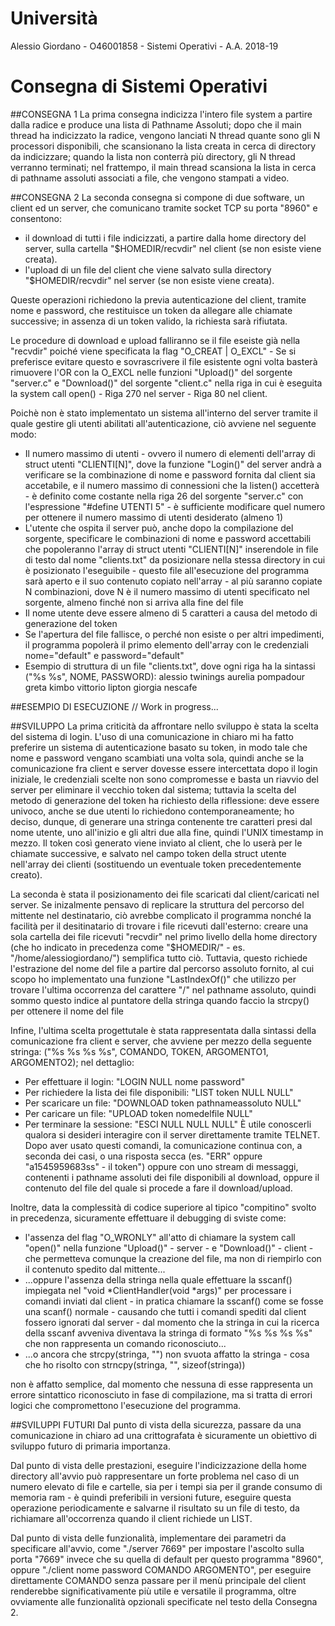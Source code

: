 # Università
Alessio Giordano - O46001858 - Sistemi Operativi - A.A. 2018-19

# Consegna di Sistemi Operativi

##CONSEGNA 1
La prima consegna indicizza l'intero file system a partire dalla radice e produce una lista di Pathname Assoluti; dopo che il main thread ha indicizzato la radice, vengono lanciati N thread quante sono gli N processori disponibili, che scansionano la lista creata in cerca di directory da indicizzare; quando la lista non conterrà più directory, gli N thread verranno terminati; nel frattempo, il main thread scansiona la lista in cerca di pathname assoluti associati a file, che vengono stampati a video.

##CONSEGNA 2
La seconda consegna si compone di due software, un client ed un server, che comunicano tramite socket TCP su porta "8960" e consentono:
- il download di tutti i file indicizzati, a partire dalla home directory del server, sulla cartella "$HOMEDIR/recvdir" nel client (se non esiste viene creata).
- l'upload di un file del client che viene salvato sulla directory "$HOMEDIR/recvdir" nel server (se non esiste viene creata).

Queste operazioni richiedono la previa autenticazione del client, tramite nome e password, che restituisce un token da allegare alle chiamate successive; in assenza di un token valido, la richiesta sarà rifiutata.

Le procedure di download e upload falliranno se il file eseiste già nella "recvdir" poiché viene specificata la flag "O_CREAT | O_EXCL" - Se si preferisce evitare questo e sovrascrivere il file esistente ogni volta basterà rimuovere l'OR con la O_EXCL nelle funzioni "Upload()" del sorgente "server.c" e "Download()" del sorgente "client.c" nella riga in cui è eseguita la system call open() - Riga 270 nel server - Riga 80 nel client.

Poichè non è stato implementato un sistema all'interno del server tramite il quale gestire gli utenti abilitati all'autenticazione, ciò avviene nel seguente modo:
- Il numero massimo di utenti - ovvero il numero di elementi dell'array di struct utenti "CLIENTI[N]", dove la funzione "Login()" del server andrà a verificare se la combinazione di nome e password fornita dal client sia accetabile, e il numero massimo di connessioni che la listen() accetterà - è definito come costante nella riga 26 del sorgente "server.c" con l'espressione "#define UTENTI 5" - è sufficiente modificare quel numero per ottenere il numero massimo di utenti desiderato (almeno 1)
- L'utente che ospita il server può, anche dopo la compilazione del sorgente, specificare le combinazioni di nome e password accettabili che popoleranno l'array di struct utenti "CLIENTI[N]" inserendole in file di testo dal nome "clients.txt" da posizionare nella stessa directory in cui è posizionato l'eseguibile - questo file all'esecuzione del programma sarà aperto e il suo contenuto copiato nell'array - al più saranno copiate N combinazioni, dove N è il numero massimo di utenti specificato nel sorgente, almeno finché non si arriva alla fine del file
- Il nome utente deve essere almeno di 5 caratteri a causa del metodo di generazione del token
- Se l'apertura del file fallisce, o perché non esiste o per altri impedimenti, il programma popolerà il primo elemento dell'array con le credenziali nome="default" e password="default"
- Esempio di struttura di un file "clients.txt", dove ogni riga ha la sintassi ("%s %s", NOME, PASSWORD):
	alessio twinings
	aurelia pompadour
	greta kimbo
	vittorio lipton
	giorgia nescafe

##ESEMPIO DI ESECUZIONE
// Work in progress...

##SVILUPPO
La prima criticità da affrontare nello sviluppo è stata la scelta del sistema di login. L'uso di una comunicazione in chiaro mi ha fatto preferire un sistema di autenticazione basato su token, in modo tale che nome e password vengano scambiati una volta sola, quindi anche se la comunicazione fra client e server dovesse essere intercettata dopo il login iniziale, le credenziali scelte non sono compromesse e basta un riavvio del server per eliminare il vecchio token dal sistema; tuttavia la scelta del metodo di generazione del token ha richiesto della riflessione: deve essere univoco, anche se due utenti lo richiedono contemporaneamente; ho deciso, dunque, di generare una stringa contenente tre caratteri presi dal nome utente, uno all'inizio e gli altri due alla fine, quindi l'UNIX timestamp in mezzo. Il token così generato viene inviato al client, che lo userà per le chiamate successive, e salvato nel campo token della struct utente nell'array dei clienti (sostituendo un eventuale token precedentemente creato).

La seconda è stata il posizionamento dei file scaricati dal client/caricati nel server. Se inizalmente pensavo di replicare la struttura del percorso del mittente nel destinatario, ciò avrebbe complicato il programma nonché la facilità per il desitinatario di trovare i file ricevuti dall'esterno: creare una sola cartella dei file ricevuti "recvdir" nel primo livello della home directory (che ho indicato in precedenza come "$HOMEDIR/" - es. "/home/alessiogiordano/") semplifica tutto ciò. Tuttavia, questo richiede l'estrazione del nome del file a partire dal percorso assoluto fornito, al cui scopo ho implementato una funzione "LastIndexOf()" che utilizzo per trovare l'ultima occorrenza del carattere "/" nel pathname assoluto, quindi sommo questo indice al puntatore della stringa quando faccio la strcpy() per ottenere il nome del file

Infine, l'ultima scelta progettutale è stata rappresentata dalla sintassi della comunicazione fra client e server, che avviene per mezzo della seguente stringa: ("%s %s %s %s", COMANDO, TOKEN, ARGOMENTO1, ARGOMENTO2); nel dettaglio:
- Per effettuare il login: "LOGIN NULL nome password"
- Per richiedere la lista dei file disponibili: "LIST token NULL NULL"
- Per scaricare un file: "DOWNLOAD token pathnameassoluto NULL"
- Per caricare un file: "UPLOAD token nomedelfile NULL"
- Per terminare la sessione: "ESCI NULL NULL NULL"
È utile conoscerli qualora si desideri interagire con il server direttamente tramite TELNET.
Dopo aver usato questi comandi, la comunicazione continua con, a seconda dei casi, o una risposta secca (es. "ERR" oppure "a1545959683ss" - il token") oppure con uno stream di messaggi, contenenti i pathname assoluti dei file disponibili al download, oppure il contenuto del file del quale si procede a fare il download/upload.

Inoltre, data la complessità di codice superiore al tipico "compitino" svolto in precedenza, sicuramente effettuare il debugging di sviste come: 

- l'assenza del flag "O_WRONLY" all'atto di chiamare la system call "open()" nella funzione "Upload()" - server - e "Download()" - client - che permetteva comunque la creazione del file, ma non di riempirlo con il contenuto spedito dal mittente...
- ...oppure l'assenza della stringa nella quale effettuare la sscanf() impiegata nel "void *ClientHandler(void *args)" per processare i comandi inviati dal client - in pratica chiamare la sscanf() come se fosse una scanf() normale - causando che tutti i comandi spediti dal client fossero ignorati dal server - dal momento che la stringa in cui la ricerca della sscanf avveniva diventava la stringa di formato "%s %s %s %s" che non rappresenta un comando riconosciuto...
- ...o ancora che strcpy(stringa, "") non svuota affatto la stringa - cosa che ho risolto con strncpy(stringa, "", sizeof(stringa))

non è affatto semplice, dal momento che nessuna di esse rappresenta un errore sintattico riconosciuto in fase di compilazione, ma si tratta di errori logici che compromettono l'esecuzione del programma.

##SVILUPPI FUTURI
Dal punto di vista della sicurezza, passare da una comunicazione in chiaro ad una crittografata è sicuramente un obiettivo di sviluppo futuro di primaria importanza.

Dal punto di vista delle prestazioni, eseguire l'indicizzazione della home directory all'avvio può rappresentare un forte problema nel caso di un numero elevato di file e cartelle, sia per i tempi sia per il grande consumo di memoria ram - è quindi preferibili in versioni future, eseguire questa operazione periodicamente e salvarne il risultato su un file di testo, da richiamare all'occorrenza quando il client richiede un LIST.

Dal punto di vista delle funzionalità, implementare dei parametri da specificare all'avvio, come "./server 7669" per impostare l'ascolto sulla porta "7669" invece che su quella di default per questo programma "8960", oppure "./client nome password COMANDO ARGOMENTO", per eseguire direttamente COMANDO senza passare per il menù principale del client renderebbe significativamente più utile e versatile il programma, oltre ovviamente alle funzionalità opzionali specificate nel testo della Consegna 2.

